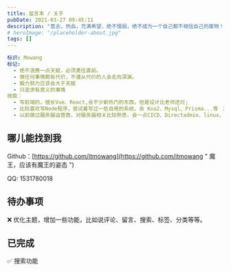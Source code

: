 ```yaml
---
title: 留言本 / 关于
pubDate: 2021-03-27 09:45:11
description: "意志，热血，充满希望，绝不懦弱，绝不成为一个自己都不相信自己的废物！努力必须要有收获，成功就在眼前。"
# heroImage: "/placeholder-about.jpg"
tags: []
---
```



```yml
标识: Mowang
标记:
  - 绝不浪费一点天赋，必须勇往直前。
  - 做任何事情都有代价，不遵从代价的人会走向深渊。
  - 毅力努力应该会大于天赋
  - 只追求有意义的事情
技能：
  - 写前端的，擅长Vue、React,会不少新热门的东西，但是设计比老师还烂;
  - 比较喜欢写Node程序，尝试着写过一些自用的系统，会 Koa2、Mysql、Prisma...等 ；
  - 以前做过服务器运营商，对服务器相关比较熟悉，会一点CICD、Directadmin、linux、VPS等相关的东西 有点杂 ；
```

<!--more-->

## 哪儿能找到我

Github：[https://github.com/itmowang](https://github.com/itmowang " 魔王，应该有魔王的姿态 ")

QQ: 1531780018

   


## 待办事项
❌ 优化主题，增加一些功能，比如说评论、留言、搜索、标签、分类等等。  



## 已完成
✅ 搜索功能    
